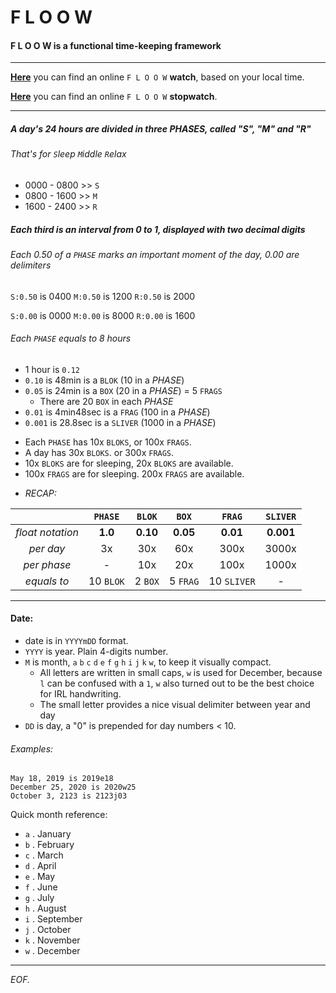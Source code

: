 # F L O O W
#### F L O O W is a functional time-keeping framework
---
**[Here](https://www.noizhardware.com/tt/ "F L O O W - Watch")** you can find an online `F L O O W`  **watch**, based on your local time.

**[Here](https://www.noizhardware.com/sw/ "F L O O W - Stopwatch")** you can find an online `F L O O W` **stopwatch**.

---
##### A day's 24 hours are divided in three *PHASES*, called "S", "M" and "R"
###### That's for `S`leep `M`iddle `R`elax
* 0000 - 0800 >> `S`
* 0800 - 1600 >> `M`
* 1600 - 2400 >> `R`

##### Each third is an interval from 0 to 1, displayed with two decimal digits
###### Each 0.50 of a `PHASE` marks an important moment of the day, 0.00 are delimiters

`S:0.50` is 0400
`M:0.50` is 1200
`R:0.50` is 2000

`S:0.00` is 0000
`M:0.00` is 8000
`R:0.00` is 1600

###### Each `PHASE` equals to 8 hours

* 1 hour is `0.12`
* `0.10` is 48min is a `BLOK` (10 in a _PHASE_)
* `0.05` is 24min is a `BOX` (20 in a _PHASE_) = 5 `FRAGS`
  - There are 20 `BOX` in each _PHASE_
* `0.01` is 4min48sec is a `FRAG` (100 in a _PHASE_)
* `0.001` is 28.8sec is a `SLIVER` (1000 in a _PHASE_)

- Each `PHASE` has 10x `BLOKS`, or 100x `FRAGS`.
- A day has 30x `BLOKS`. or 300x `FRAGS`.
- 10x `BLOKS` are for sleeping, 20x `BLOKS` are available.
- 100x `FRAGS` are for sleeping. 200x `FRAGS` are available.
* _RECAP:_

| |`PHASE`|`BLOK`|`BOX`|`FRAG`|`SLIVER`|
|:--:|:-----:|:----:|:----:|:------:|:---:|
|_float notation_| **1.0**   | **0.10** | **0.05** | **0.01** | **0.001**
|_per day_| 3x    | 30x  |60x  |300x   | 3000x|
|_per phase_| - | 10x | 20x | 100x | 1000x |
|_equals to_|10 `BLOK`|2 `BOX`|5 `FRAG`| 10 `SLIVER` | - |

---
#### Date:
  * date is in `YYYYmDD` format.
  * `YYYY` is year. Plain 4-digits number.
  * `M` is month, `a` `b` `c` `d` `e` `f` `g` `h` `i` `j` `k` `w`, to keep it visually compact.
    - All letters are written in small caps, `w` is used for December, because `l` can be confused with a `1`, `w` also turned out to be the best choice for IRL handwriting.
    - The small letter provides a nice visual delimiter between year and day
  * `DD` is day, a "0" is prepended for day numbers < 10.  

  ###### _Examples:_
  ~~~~
  May 18, 2019 is 2019e18
  December 25, 2020 is 2020w25
  October 3, 2123 is 2123j03
  ~~~~

  Quick month reference:
  * `a` . January
  * `b` . February
  * `c` . March
  * `d` . April
  * `e` . May
  * `f` . June
  * `g` . July
  * `h` . August
  * `i` . September
  * `j` . October
  * `k` . November
  * `w` . December
---
_EOF._
